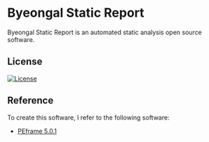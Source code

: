 # Byeongal Static Report
Byeongal Static Report is an automated static analysis open source software. 

## License
[![License](https://img.shields.io/:license-gpl3-blue.svg)](https://www.gnu.org/licenses/gpl-3.0.html)

## Reference
To create this software, I refer to the following software:
* [PEframe 5.0.1](https://github.com/guelfoweb/peframe)
